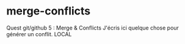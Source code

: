 # merge-conflicts
Quest git/github 5 : Merge &amp; Conflicts
J'écris ici quelque chose pour générer un conflit.
LOCAL
